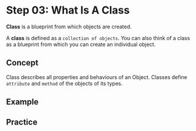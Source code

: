 # Step 03: What Is A Class
**Class** is a blueprint from which objects are created.

A **class** is defined as a `collection of objects`. You can also think of a class as a blueprint from which you can create an individual object.

## Concept
Class describes all properties and behaviours of an Object. Classes define `attribute` and `method` of the objects 
of its types.
## Example





## Practice
